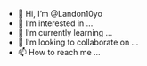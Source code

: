 - 👋 Hi, I’m @Landon10yo
- 👀 I’m interested in ...
- 🌱 I’m currently learning ...
- 💞️ I’m looking to collaborate on ...
- 📫 How to reach me ...

<!---
Landon10yo/Landon10yo is a ✨ special ✨ repository because its `README.md` (this file) appears on your GitHub profile.
You can click the Preview link to take a look at your changes.
--->
